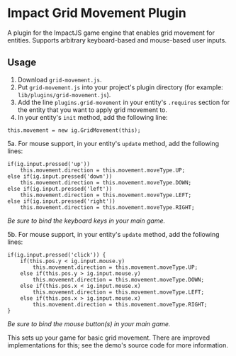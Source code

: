 Impact Grid Movement Plugin
===
A plugin for the ImpactJS game engine that enables grid movement for entities. Supports arbitrary keyboard-based and mouse-based user inputs.


Usage
---
1. Download `grid-movement.js`.
2. Put `grid-movement.js` into your project's plugin directory (for example: `lib/plugins/grid-movement.js`).
3. Add the line `plugins.grid-movement` in your entity's `.requires` section for the entity that you want to apply grid movement to.
4. In your entity's `init` method, add the following line:

```
this.movement = new ig.GridMovement(this);
```

5a. For mouse support, in your entity's `update` method, add the following lines:

```
if(ig.input.pressed('up'))
    this.movement.direction = this.movement.moveType.UP;
else if(ig.input.pressed('down'))
    this.movement.direction = this.movement.moveType.DOWN;
else if(ig.input.pressed('left'))
    this.movement.direction = this.movement.moveType.LEFT;
else if(ig.input.pressed('right'))
    this.movement.direction = this.movement.moveType.RIGHT;
```

*Be sure to bind the keyboard keys in your main game.*

5b. For mouse support, in your entity's `update` method, add the following lines:

```
if(ig.input.pressed('click')) {
    if(this.pos.y < ig.input.mouse.y)
        this.movement.direction = this.movement.moveType.UP;
    else if(this.pos.y > ig.input.mouse.y)
        this.movement.direction = this.movement.moveType.DOWN;
    else if(this.pos.x < ig.input.mouse.x)
        this.movement.direction = this.movement.moveType.LEFT;
    else if(this.pos.x > ig.input.mouse.x)
        this.movement.direction = this.movement.moveType.RIGHT;
}
```

*Be sure to bind the mouse button(s) in your main game.*


This sets up your game for basic grid movement. There are improved implementations for this; see the demo's source code for more information.
